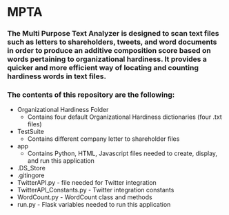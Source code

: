 # MPTA

### The Multi Purpose Text Analyzer is designed to scan text files such as letters to shareholders, tweets, and word documents in order to produce an additive composition score based on words pertaining to organizational hardiness. It provides a quicker and more efficient way of locating and counting hardiness words in text files. 

### The contents of this repository are the following:
   * Organizational Hardiness Folder
      * Contains four default Organizational Hardiness dictionaries (four .txt files)
   * TestSuite
      * Contains different company letter to shareholder files
   * app
      * Contains Python, HTML, Javascript files needed to create, display, and run this application
   * .DS_Store
   * .gitingore
   * TwitterAPI.py - file needed for Twitter integration
   * TwitterAPI_Constants.py - Twitter integration constants
   * WordCount.py - WordCount class and methods
   * run.py - Flask variables needed to run this application
